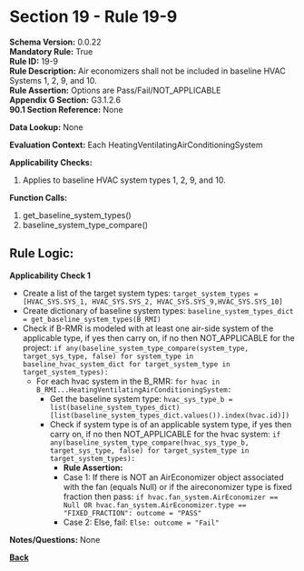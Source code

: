 # Section 19 - Rule 19-9     
**Schema Version:** 0.0.22  
**Mandatory Rule:** True    
**Rule ID:** 19-9     
**Rule Description:** Air economizers shall not be included in baseline HVAC Systems 1, 2, 9, and 10.    
**Rule Assertion:** Options are Pass/Fail/NOT_APPLICABLE     
**Appendix G Section:** G3.1.2.6      
**90.1 Section Reference:** None  

**Data Lookup:** None  

**Evaluation Context:** Each HeatingVentilatingAirConditioningSystem  

**Applicability Checks:** 
1. Applies to baseline HVAC system types 1, 2, 9, and 10.

**Function Calls:**  
1. get_baseline_system_types()  
2. baseline_system_type_compare()  

## Rule Logic:   
**Applicability Check 1**   
- Create a list of the target system types: `target_system_types = [HVAC_SYS.SYS_1, HVAC_SYS.SYS_2, HVAC_SYS.SYS_9,HVAC_SYS.SYS_10]`
- Create dictionary of baseline system types: `baseline_system_types_dict = get_baseline_system_types(B_RMI)`  
- Check if B-RMR is modeled with at least one air-side system of the applicable type, if yes then carry on, if no then NOT_APPLICABLE for the project: `if any(baseline_system_type_compare(system_type, target_sys_type, false) for system_type in baseline_hvac_system_dict for target_system_type in target_system_types):` 
    - For each hvac system in the B_RMR: `for hvac in B_RMI...HeatingVentilatingAirConditioningSystem:` 
        - Get the baseline system type: `hvac_sys_type_b = list(baseline_system_types_dict)[list(baseline_system_types_dict.values()).index(hvac.id)])`
        - Check if system type is of an applicable system type, if yes then carry on, if no then NOT_APPLICABLE for the hvac system:  `if any(baseline_system_type_compare(hvac_sys_type_b, target_sys_type, false) for target_system_type in target_system_types):`                     
            - **Rule Assertion:** 
            - Case 1: If there is NOT an AirEconomizer object associated with the fan (equals Null) or if the aireconomizer type is fixed fraction then pass: `if hvac.fan_system.AirEconomizer == Null OR hvac.fan_system.AirEconomizer.type == "FIXED_FRACTION": outcome = "PASS"`  
            - Case 2: Else, fail: `Else: outcome = "Fail"`  

**Notes/Questions:**  None

**[Back](../_toc.md)**
